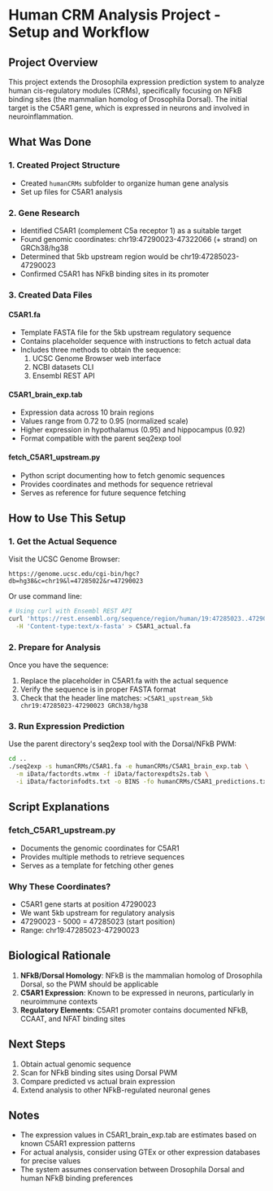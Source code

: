 # Human CRM Analysis Project - Setup and Workflow

## Project Overview

This project extends the Drosophila expression prediction system to analyze human cis-regulatory modules (CRMs), specifically focusing on NFkB binding sites (the mammalian homolog of Drosophila Dorsal). The initial target is the C5AR1 gene, which is expressed in neurons and involved in neuroinflammation.

## What Was Done

### 1. Created Project Structure
- Created `humanCRMs` subfolder to organize human gene analysis
- Set up files for C5AR1 analysis

### 2. Gene Research
- Identified C5AR1 (complement C5a receptor 1) as a suitable target
- Found genomic coordinates: chr19:47290023-47322066 (+ strand) on GRCh38/hg38
- Determined that 5kb upstream region would be chr19:47285023-47290023
- Confirmed C5AR1 has NFkB binding sites in its promoter

### 3. Created Data Files

#### C5AR1.fa
- Template FASTA file for the 5kb upstream regulatory sequence
- Contains placeholder sequence with instructions to fetch actual data
- Includes three methods to obtain the sequence:
  1. UCSC Genome Browser web interface
  2. NCBI datasets CLI
  3. Ensembl REST API

#### C5AR1_brain_exp.tab
- Expression data across 10 brain regions
- Values range from 0.72 to 0.95 (normalized scale)
- Higher expression in hypothalamus (0.95) and hippocampus (0.92)
- Format compatible with the parent seq2exp tool

#### fetch_C5AR1_upstream.py
- Python script documenting how to fetch genomic sequences
- Provides coordinates and methods for sequence retrieval
- Serves as reference for future sequence fetching

## How to Use This Setup

### 1. Get the Actual Sequence

Visit the UCSC Genome Browser:
```
https://genome.ucsc.edu/cgi-bin/hgc?db=hg38&c=chr19&l=47285022&r=47290023
```

Or use command line:
```bash
# Using curl with Ensembl REST API
curl 'https://rest.ensembl.org/sequence/region/human/19:47285023..47290023:1?content-type=text/x-fasta' \
  -H 'Content-type:text/x-fasta' > C5AR1_actual.fa
```

### 2. Prepare for Analysis

Once you have the sequence:
1. Replace the placeholder in C5AR1.fa with the actual sequence
2. Verify the sequence is in proper FASTA format
3. Check that the header line matches: `>C5AR1_upstream_5kb chr19:47285023-47290023 GRCh38/hg38`

### 3. Run Expression Prediction

Use the parent directory's seq2exp tool with the Dorsal/NFkB PWM:
```bash
cd ..
./seq2exp -s humanCRMs/C5AR1.fa -e humanCRMs/C5AR1_brain_exp.tab \
  -m iData/factordts.wtmx -f iData/factorexpdts2s.tab \
  -i iData/factorinfodts.txt -o BINS -fo humanCRMs/C5AR1_predictions.txt
```

## Script Explanations

### fetch_C5AR1_upstream.py
- Documents the genomic coordinates for C5AR1
- Provides multiple methods to retrieve sequences
- Serves as a template for fetching other genes

### Why These Coordinates?
- C5AR1 gene starts at position 47290023
- We want 5kb upstream for regulatory analysis
- 47290023 - 5000 = 47285023 (start position)
- Range: chr19:47285023-47290023

## Biological Rationale

1. **NFkB/Dorsal Homology**: NFkB is the mammalian homolog of Drosophila Dorsal, so the PWM should be applicable
2. **C5AR1 Expression**: Known to be expressed in neurons, particularly in neuroimmune contexts
3. **Regulatory Elements**: C5AR1 promoter contains documented NFkB, CCAAT, and NFAT binding sites

## Next Steps

1. Obtain actual genomic sequence
2. Scan for NFkB binding sites using Dorsal PWM
3. Compare predicted vs actual brain expression
4. Extend analysis to other NFkB-regulated neuronal genes

## Notes

- The expression values in C5AR1_brain_exp.tab are estimates based on known C5AR1 expression patterns
- For actual analysis, consider using GTEx or other expression databases for precise values
- The system assumes conservation between Drosophila Dorsal and human NFkB binding preferences